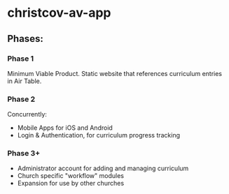 # christcov-av-app

## Phases:
### Phase 1
Minimum Viable Product. Static website that references curriculum entries in Air Table.

### Phase 2
Concurrently:
- Mobile Apps for iOS and Android
- Login & Authentication, for curriculum progress tracking

### Phase 3+
- Administrator account for adding and managing curriculum
- Church specific "workflow" modules
- Expansion for use by other churches
